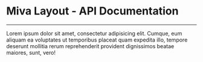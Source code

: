 # Miva Layout - API Documentation

---

Lorem ipsum dolor sit amet, consectetur adipisicing elit. Cumque, eum aliquam ea voluptates ut temporibus placeat quam expedita illo, tempore deserunt mollitia rerum reprehenderit provident dignissimos beatae maiores, sunt, vero!